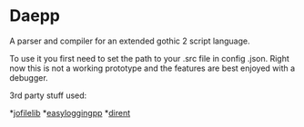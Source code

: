 # Daepp
A parser and compiler for an extended gothic 2 script language.

To use it you first need to set the path to your .src file in config .json.
Right now this is not a working prototype and the features are best enjoyed with a debugger.

3rd party stuff used:

*[jofilelib](https://github.com/Jojendersie/JoFileLib)
*[easyloggingpp](https://github.com/easylogging/easyloggingpp)
*[dirent](http://pubs.opengroup.org/onlinepubs/9699919799/)

